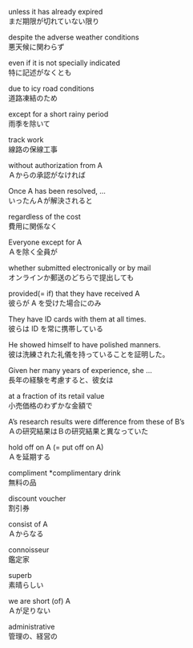 unless it has already expired  
まだ期限が切れていない限り

despite the adverse weather conditions  
悪天候に関わらず

even if it is not specially indicated  
特に記述がなくとも

due to icy road conditions  
道路凍結のため

except for a short rainy period  
雨季を除いて

track work  
線路の保線工事

without authorization from A  
Ａからの承認がなければ

Once A has been resolved, …  
いったんＡが解決されると

regardless of the cost  
費用に関係なく

Everyone except for A  
Ａを除く全員が

whether submitted electronically or by mail  
オンラインか郵送のどちらで提出しても

provided(= if) that they have received A  
彼らが A を受けた場合にのみ

They have ID cards with them at all times.  
彼らは ID を常に携帯している

He showed himself to have polished manners.  
彼は洗練された礼儀を持っていることを証明した。

Given her many years of experience, she …  
長年の経験を考慮すると、彼女は

at a fraction of its retail value  
小売価格のわずかな金額で

A’s research results were difference from these of B’s  
Ａの研究結果はＢの研究結果と異なっていた

hold off on A (= put off on A)  
Ａを延期する

compliment \*complimentary drink  
無料の品

discount voucher  
割引券

consist of A  
Ａからなる

connoisseur  
鑑定家

superb  
素晴らしい

we are short (of) A  
Ａが足りない

administrative  
管理の、経営の
